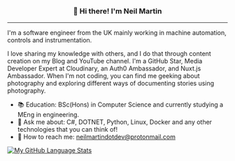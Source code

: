 
<h3 align="center">👋 Hi there! I'm Neil Martin</h3>
<p align="center">
</p>

---
I'm a software engineer from the UK mainly working in machine automation, controls and instrumentation.

I love sharing my knowledge with others, and I do that through content creation on my Blog and YouTube channel. I'm a GitHub Star, Media Developer Expert at Cloudinary, an Auth0 Ambassador, and Nuxt.js Ambassador. When I'm not coding, you can find me geeking about photography and exploring different ways of documenting stories using photography.


- :books:  Education: BSc(Hons) in Computer Science and currently studying a MEng in engineering.
- :speech_balloon: Ask me about: C#, DOTNET, Python, Linux, Docker and any other technologies that you can think of!
- :calling: How to reach me: neilmartindotdev@protonmail.com

[![My GitHub Language Stats](https://github-readme-stats.vercel.app/api/top-langs/?username=neilmartindev&langs_count=5&theme=radical)]()

